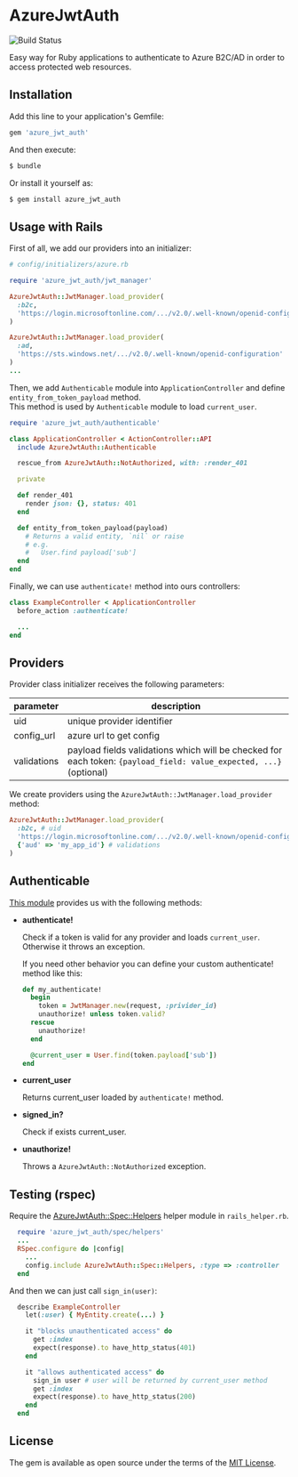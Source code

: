 # AzureJwtAuth
![Build Status](https://travis-ci.org/nosolosoftware/azure_jwt_auth.svg?branch=master)

Easy way for Ruby applications to authenticate to Azure B2C/AD in order to access protected web resources.

## Installation

Add this line to your application's Gemfile:

```ruby
gem 'azure_jwt_auth'
```

And then execute:

```bash
$ bundle
```

Or install it yourself as:

```bash
$ gem install azure_jwt_auth
```

## Usage with Rails

First of all, we add our providers into an initializer:

```ruby
# config/initializers/azure.rb

require 'azure_jwt_auth/jwt_manager'

AzureJwtAuth::JwtManager.load_provider(
  :b2c,
  'https://login.microsoftonline.com/.../v2.0/.well-known/openid-configuration')
)

AzureJwtAuth::JwtManager.load_provider(
  :ad,
  'https://sts.windows.net/.../v2.0/.well-known/openid-configuration'
)
...
```

Then, we add `Authenticable` module into `ApplicationController` and define `entity_from_token_payload` method.  
This method is used by `Authenticable` module to load `current_user`.

```ruby
require 'azure_jwt_auth/authenticable'

class ApplicationController < ActionController::API
  include AzureJwtAuth::Authenticable

  rescue_from AzureJwtAuth::NotAuthorized, with: :render_401

  private

  def render_401
    render json: {}, status: 401
  end

  def entity_from_token_payload(payload)
    # Returns a valid entity, `nil` or raise
    # e.g.
    #   User.find payload['sub']
  end
end
```

Finally, we can use `authenticate!` method into ours controllers:

```ruby
class ExampleController < ApplicationController
  before_action :authenticate!

  ...
end
```

## Providers

Provider class initializer receives the following parameters:

| parameter   | description |
| --          | --          |
| uid         | unique provider identifier |
| config_url  | azure url to get config |
| validations | payload fields validations which will be checked for each token: `{payload_field: value_expected, ...}` (optional) |

We create providers using the `AzureJwtAuth::JwtManager.load_provider` method:

```ruby
AzureJwtAuth::JwtManager.load_provider(
  :b2c, # uid
  'https://login.microsoftonline.com/.../v2.0/.well-known/openid-configuration'), # config_url
  {'aud' => 'my_app_id'} # validations
)
```

## Authenticable

[This module](lib/azure_jwt_auth/authenticable.rb) provides us with the following methods:

* __authenticate!__

  Check if a token is valid for any provider and loads `current_user`. Otherwise it throws an exception.

  If you need other behavior you can define your custom authenticate! method like this:

  ```ruby
  def my_authenticate!
    begin
      token = JwtManager.new(request, :privider_id)
      unauthorize! unless token.valid?
    rescue
      unauthorize!
    end

    @current_user = User.find(token.payload['sub'])
  end
  ```

* __current_user__

  Returns current_user loaded by `authenticate!` method.

* __signed_in?__

  Check if exists current_user.

* __unauthorize!__

  Throws a `AzureJwtAuth::NotAuthorized` exception.

## Testing (rspec)

Require the [AzureJwtAuth::Spec::Helpers](lib/azure_jwt_auth/spec/helpers.rb) helper module in `rails_helper.rb`.

```ruby
  require 'azure_jwt_auth/spec/helpers'
  ...
  RSpec.configure do |config|
    ...
    config.include AzureJwtAuth::Spec::Helpers, :type => :controller
  end
```

And then we can just call `sign_in(user)`:

```ruby
  describe ExampleController
    let(:user) { MyEntity.create(...) }

    it "blocks unauthenticated access" do
      get :index
      expect(response).to have_http_status(401)
    end

    it "allows authenticated access" do
      sign_in user # user will be returned by current_user method
      get :index
      expect(response).to have_http_status(200)
    end
  end
```

## License

The gem is available as open source under the terms of the [MIT License](http://opensource.org/licenses/MIT).
